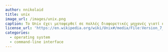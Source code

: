 ```yaml
---
author: nnikolaid
title: unix
image_url: /images/unix.png
caption: Το Unix έχει μεταφερθεί σε πολλές διαφορετικές μηχανές γιατί κατά κύριο λόγο είναι γραμμένο στην γλώσσα C και μόνο ένα μικρό μέρος σε Assembly.
license_url: 'https://en.wikipedia.org/wiki/Unix#/media/File:Version_7_Unix_SIMH_PDP11_Emulation_DMR.png'
categories:
  - operating system
  - command-line interface
---
```

